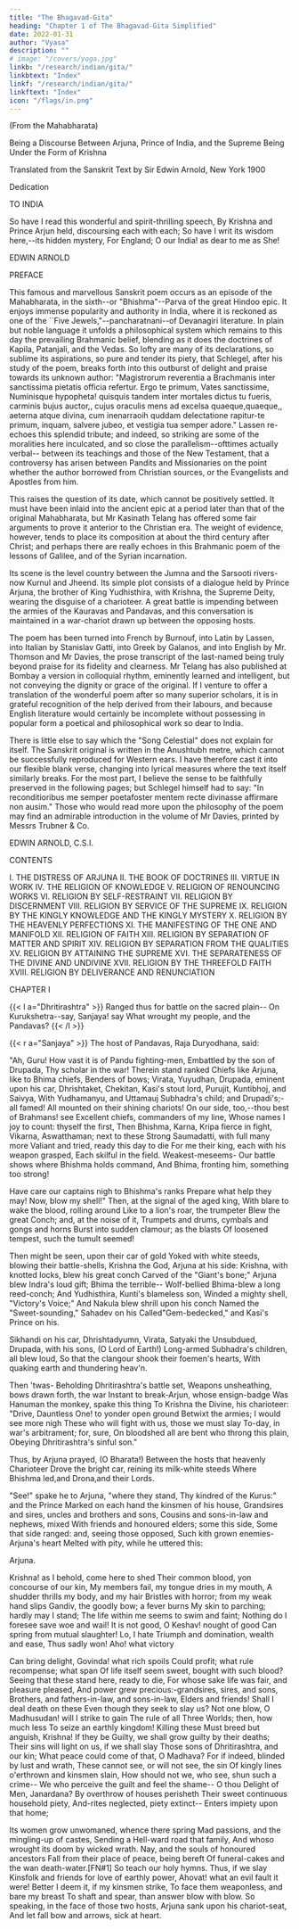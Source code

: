 ```yaml
---
title: "The Bhagavad-Gita"
heading: "Chapter 1 of The Bhagavad-Gita Simplified"
date: 2022-01-31
author: "Vyasa"
description: ""
# image: "/covers/yoga.jpg"
linkb: "/research/indian/gita/"
linkbtext: "Index"
linkf: "/research/indian/gita/"
linkftext: "Index"
icon: "/flags/in.png"
---
```



<!-- The Song Celestial. or  -->



(From the Mahabharata)

Being a Discourse Between Arjuna, Prince of India, and the Supreme Being
Under the Form of Krishna

Translated from the Sanskrit Text by Sir Edwin Arnold, New York 1900


Dedication

TO INDIA

So have I read this wonderful and spirit-thrilling speech,
By Krishna and Prince Arjun held, discoursing each with each;
So have I writ its wisdom here,--its hidden mystery,
For England; O our India! as dear to me as She!

EDWIN ARNOLD





PREFACE

This famous and marvellous Sanskrit poem occurs as an episode of the Mahabharata, in the sixth--or "Bhishma"--Parva of the great Hindoo epic. It enjoys immense popularity and authority in India, where it is reckoned as one of the ``Five Jewels,"--pancharatnani--of Devanagiri literature. In plain but noble language it unfolds a philosophical system which remains to this day the prevailing Brahmanic belief, blending as it does the doctrines of Kapila, Patanjali, and the Vedas. So lofty are many of its declarations, so sublime its aspirations, so pure and tender its piety, that Schlegel, after his study of the poem, breaks forth into this outburst of delight and praise towards its unknown author: "Magistrorum reverentia a Brachmanis inter sanctissima pietatis officia refertur. Ergo te primum, Vates sanctissime, Numinisque hypopheta! quisquis tandem inter mortales dictus tu fueris, carminis bujus auctor,, cujus oraculis mens ad excelsa quaeque,quaeque,, aeterna atque divina, cum inenarraoih quddam delectatione rapitur-te primum, inquam, salvere jubeo, et vestigia tua semper adore." Lassen re-echoes this splendid tribute; and indeed, so striking are some of the moralities here inculcated, and so close the parallelism--ofttimes actually verbal-- between its teachings and those of the New Testament, that a controversy has arisen between Pandits and Missionaries on the point whether the author borrowed from Christian sources, or the Evangelists and Apostles from him.

This raises the question of its date, which cannot be positively settled. It must have been inlaid into the ancient epic at a period later than that of the original Mahabharata, but Mr Kasinath Telang has offered some fair arguments to prove it anterior to the Christian era. The weight of evidence, however, tends to place its composition at about the third century after Christ; and perhaps there are really echoes in this Brahmanic poem of the lessons of Galilee, and of the Syrian incarnation.

Its scene is the level country between the Jumna and the Sarsooti rivers-now Kurnul and Jheend. Its simple plot consists of a dialogue held by Prince Arjuna, the brother of King Yudhisthira, with Krishna, the Supreme Deity, wearing the disguise of a charioteer. A great battle is impending between the armies of the Kauravas and Pandavas, and this conversation is maintained in a war-chariot drawn up between the opposing hosts.

The poem has been turned into French by Burnouf, into Latin by Lassen, into Italian by Stanislav Gatti, into Greek by Galanos, and into English by Mr. Thomson and Mr Davies, the prose transcript of the last-named being truly beyond praise for its fidelity and clearness. Mr Telang has also published at Bombay a version in colloquial rhythm, eminently learned and intelligent, but not conveying the dignity or grace of the original. If I venture to offer a translation of the wonderful poem after so many superior scholars, it is in grateful recognition of the help derived from their labours, and because English literature would certainly be incomplete without possessing in popular form a poetical and philosophical work so dear to India.

There is little else to say which the "Song Celestial" does not explain for itself. The Sanskrit original is written in the Anushtubh metre, which cannot be successfully reproduced for Western ears. I have therefore cast it into our flexible blank verse, changing into lyrical measures where the text itself similarly breaks. For the most part, I believe the sense to be faithfully preserved in the following pages; but Schlegel himself had to say: "In reconditioribus me semper poetafoster mentem recte divinasse affirmare non ausim." Those who would read more upon the philosophy of the poem may find an admirable introduction in the volume of Mr Davies, printed by Messrs Trubner & Co.

EDWIN ARNOLD, C.S.I.





CONTENTS

I. THE DISTRESS OF ARJUNA
II. THE BOOK OF DOCTRINES
III. VIRTUE IN WORK
IV. THE RELIGION OF KNOWLEDGE
V. RELIGION OF RENOUNCING WORKS
VI. RELIGION BY SELF-RESTRAINT
VII. RELIGION BY DISCERNMENT
VIII. RELIGION BY SERVICE OF THE SUPREME
IX. RELIGION BY THE KINGLY KNOWLEDGE AND THE KINGLY MYSTERY
X. RELIGION BY THE HEAVENLY PERFECTIONS
XI. THE MANIFESTING OF THE ONE AND MANIFOLD
XII. RELIGION OF FAITH
XIII. RELIGION BY SEPARATION OF MATTER AND SPIRIT
XIV. RELIGION BY SEPARATION FROM THE QUALITIES
XV. RELIGION BY ATTAINING THE SUPREME
XVI. THE SEPARATENESS OF THE DIVINE AND UNDIVINE
XVII. RELIGION BY THE THREEFOLD FAITH
XVIII. RELIGION BY DELIVERANCE AND RENUNCIATION




CHAPTER I

{{< l a="Dhritirashtra" >}}
Ranged thus for battle on the sacred plain--
On Kurukshetra--say, Sanjaya! say 
What wrought my people, and the Pandavas?
{{< /l >}}



{{< r a="Sanjaya" >}}
The host of Pandavas, Raja Duryodhana<!--  to Drona drew -->, said: 

"Ah, Guru! How vast it is of Pandu fighting-men,
Embattled by the son of Drupada,
Thy scholar in the war! Therein stand ranked
Chiefs like Arjuna, like to Bhima chiefs,
Benders of bows; Virata, Yuyudhan,
Drupada, eminent upon his car, Dhrishtaket, Chekitan, Kasi's stout lord,
Purujit, Kuntibhoj, and Saivya, With Yudhamanyu, and Uttamauj
Subhadra's child; and Drupadi's;-all famed!
All mounted on their shining chariots!
On our side, too,--thou best of Brahmans! see
Excellent chiefs, commanders of my line,
Whose names I joy to count: thyself the first,
Then Bhishma, Karna, Kripa fierce in fight,
Vikarna, Aswatthaman; next to these
Strong Saumadatti, with full many more
Valiant and tried, ready this day to die
For me their king, each with his weapon grasped,
Each skilful in the field. Weakest-meseems-
Our battle shows where Bhishma holds command,
And Bhima, fronting him, something too strong!

Have care our captains nigh to Bhishma's ranks
Prepare what help they may! Now, blow my shell!"
Then, at the signal of the aged king,
With blare to wake the blood, rolling around
Like to a lion's roar, the trumpeter
Blew the great Conch; and, at the noise of it,
Trumpets and drums, cymbals and gongs and horns
Burst into sudden clamour; as the blasts
Of loosened tempest, such the tumult seemed!

Then might be seen, upon their car of gold
Yoked with white steeds, blowing their battle-shells,
Krishna the God, Arjuna at his side:
Krishna, with knotted locks, blew his great conch
Carved of the "Giant's bone;" Arjuna blew
Indra's loud gift; Bhima the terrible--
Wolf-bellied Bhima-blew a long reed-conch;
And Yudhisthira, Kunti's blameless son,
Winded a mighty shell, "Victory's Voice;"
And Nakula blew shrill upon his conch
Named the "Sweet-sounding," Sahadev on his
Called"Gem-bedecked," and Kasi's Prince on his.

Sikhandi on his car, Dhrishtadyumn,
Virata, Satyaki the Unsubdued,
Drupada, with his sons, (O Lord of Earth!)
Long-armed Subhadra's children, all blew loud,
So that the clangour shook their foemen's hearts,
With quaking earth and thundering heav'n.

Then 'twas-
Beholding Dhritirashtra's battle set,
Weapons unsheathing, bows drawn forth, the war
Instant to break-Arjun, whose ensign-badge
Was Hanuman the monkey, spake this thing
To Krishna the Divine, his charioteer:
"Drive, Dauntless One! to yonder open ground
Betwixt the armies; I would see more nigh
These who will fight with us, those we must slay
To-day, in war's arbitrament; for, sure,
On bloodshed all are bent who throng this plain,
Obeying Dhritirashtra's sinful son."


Thus, by Arjuna prayed, (O Bharata!)
Between the hosts that heavenly Charioteer
Drove the bright car, reining its milk-white steeds
Where Bhishma led,and Drona,and their Lords.

"See!" spake he to Arjuna, "where they stand,
Thy kindred of the Kurus:" and the Prince
Marked on each hand the kinsmen of his house,
Grandsires and sires, uncles and brothers and sons,
Cousins and sons-in-law and nephews, mixed
With friends and honoured elders; some this side,
Some that side ranged: and, seeing those opposed,
Such kith grown enemies-Arjuna's heart
Melted with pity, while he uttered this:

Arjuna.

Krishna! as I behold, come here to shed
Their common blood, yon concourse of our kin,
My members fail, my tongue dries in my mouth,
A shudder thrills my body, and my hair
Bristles with horror; from my weak hand slips
Gandiv, the goodly bow; a fever burns
My skin to parching; hardly may I stand;
The life within me seems to swim and faint;
Nothing do I foresee save woe and wail!
It is not good, O Keshav! nought of good
Can spring from mutual slaughter! Lo, I hate
Triumph and domination, wealth and ease,
Thus sadly won! Aho! what victory

Can bring delight, Govinda! what rich spoils
Could profit; what rule recompense; what span
Of life itself seem sweet, bought with such blood?
Seeing that these stand here, ready to die,
For whose sake life was fair, and pleasure pleased,
And power grew precious:-grandsires, sires, and sons,
Brothers, and fathers-in-law, and sons-in-law,
Elders and friends! Shall I deal death on these
Even though they seek to slay us? Not one blow,
O Madhusudan! will I strike to gain
The rule of all Three Worlds; then, how much less
To seize an earthly kingdom! Killing these
Must breed but anguish, Krishna! If they be
Guilty, we shall grow guilty by their deaths;
Their sins will light on us, if we shall slay
Those sons of Dhritirashtra, and our kin;
What peace could come of that, O Madhava?
For if indeed, blinded by lust and wrath,
These cannot see, or will not see, the sin
Of kingly lines o'erthrown and kinsmen slain,
How should not we, who see, shun such a crime--
We who perceive the guilt and feel the shame--
O thou Delight of Men, Janardana?
By overthrow of houses perisheth
Their sweet continuous household piety,
And-rites neglected, piety extinct--
Enters impiety upon that home;

Its women grow unwomaned, whence there spring
Mad passions, and the mingling-up of castes,
Sending a Hell-ward road that family,
And whoso wrought its doom by wicked wrath.
Nay, and the souls of honoured ancestors
Fall from their place of peace, being bereft
Of funeral-cakes and the wan death-water.[FN#1]
So teach our holy hymns. Thus, if we slay
Kinsfolk and friends for love of earthly power,
Ahovat! what an evil fault it were!
Better I deem it, if my kinsmen strike,
To face them weaponless, and bare my breast
To shaft and spear, than answer blow with blow.
So speaking, in the face of those two hosts,
Arjuna sank upon his chariot-seat,
And let fall bow and arrows, sick at heart.
